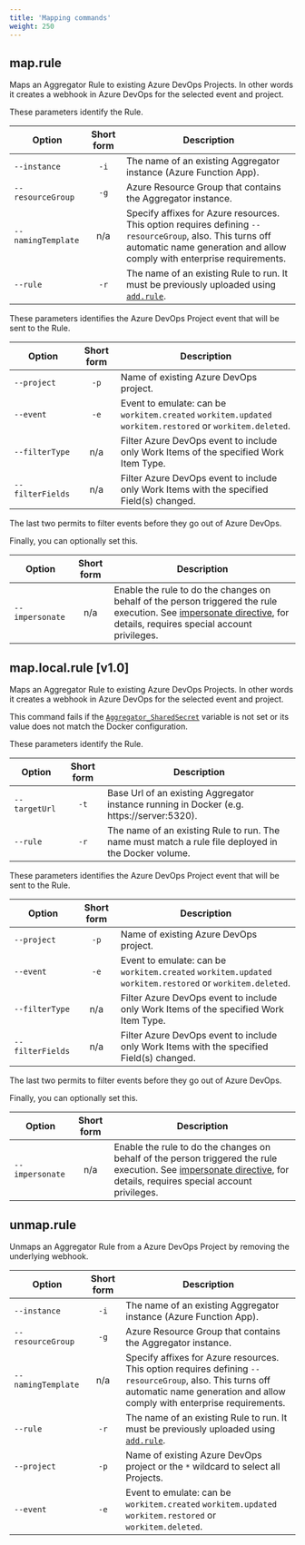 ```yaml
---
title: 'Mapping commands'
weight: 250
---
```



## map.rule
Maps an Aggregator Rule to existing Azure DevOps Projects. In other words it creates a webhook in Azure DevOps for the selected event and project.

These parameters identify the Rule.

Option                  | Short form | Description
------------------------|:-----:|---------
`--instance`            | `-i`  | The name of an existing Aggregator instance (Azure Function App).
`--resourceGroup`       | `-g`  | Azure Resource Group that contains the Aggregator instance.
`--namingTemplate`      |  n/a  | Specify affixes for Azure resources. This option requires defining `--resourceGroup`, also. This turns off automatic name generation and allow comply with enterprise requirements.
`--rule`                | `-r`  | The name of an existing Rule to run. It must be previously uploaded using [`add.rule`](../rule-commands/#addrule).

These parameters identifies the Azure DevOps Project event that will be sent to the Rule.

Option                  | Short form | Description
------------------------|:-----:|---------
`--project`             | `-p`  | Name of existing Azure DevOps project.
`--event`               | `-e`  | Event to emulate: can be `workitem.created` `workitem.updated` `workitem.restored` or `workitem.deleted`.
`--filterType`          |  n/a  | Filter Azure DevOps event to include only Work Items of the specified Work Item Type.
`--filterFields`        |  n/a  | Filter Azure DevOps event to include only Work Items with the specified Field(s) changed.

The last two permits to filter events before they go out of Azure DevOps.

Finally, you can optionally set this.

Option                  | Short form | Description
------------------------|:-----:|---------
`--impersonate`         |  n/a  | Enable the rule to do the changes on behalf of the person triggered the rule execution. See [impersonate directive](../../rules/directives#impersonate-directive), for details, requires special account privileges.

## map.local.rule [v1.0]
Maps an Aggregator Rule to existing Azure DevOps Projects. In other words it creates a webhook in Azure DevOps for the selected event and project.

This command fails if the [`Aggregator_SharedSecret`](../../commands/#shared-secret-v10) variable is not set or its value does not match the Docker configuration.

These parameters identify the Rule.

Option                  | Short form | Description
------------------------|:-----:|---------
`--targetUrl`           | `-t`  | Base Url of an existing Aggregator instance running in Docker (e.g. https://server:5320).
`--rule`                | `-r`  | The name of an existing Rule to run. The name must match a rule file deployed in the Docker volume.

These parameters identifies the Azure DevOps Project event that will be sent to the Rule.

Option                  | Short form | Description
------------------------|:-----:|---------
`--project`             | `-p`  | Name of existing Azure DevOps project.
`--event`               | `-e`  | Event to emulate: can be `workitem.created` `workitem.updated` `workitem.restored` or `workitem.deleted`.
`--filterType`          |  n/a  | Filter Azure DevOps event to include only Work Items of the specified Work Item Type.
`--filterFields`        |  n/a  | Filter Azure DevOps event to include only Work Items with the specified Field(s) changed.

The last two permits to filter events before they go out of Azure DevOps.

Finally, you can optionally set this.

Option                  | Short form | Description
------------------------|:-----:|---------
`--impersonate`         |  n/a  | Enable the rule to do the changes on behalf of the person triggered the rule execution. See [impersonate directive](../../rules/directives#impersonate-directive), for details, requires special account privileges.

## unmap.rule
Unmaps an Aggregator Rule from a Azure DevOps Project by removing the underlying webhook.

Option                  | Short form | Description
------------------------|:-----:|---------
`--instance`            | `-i`  | The name of an existing Aggregator instance (Azure Function App).
`--resourceGroup`       | `-g`  | Azure Resource Group that contains the Aggregator instance.
`--namingTemplate`      |  n/a  | Specify affixes for Azure resources. This option requires defining `--resourceGroup`, also. This turns off automatic name generation and allow comply with enterprise requirements.
`--rule`                | `-r`  | The name of an existing Rule to run. It must be previously uploaded using [`add.rule`](../rule-commands/#addrule).
`--project`             | `-p`  | Name of existing Azure DevOps project or the `*` wildcard to select all Projects.
`--event`               | `-e`  | Event to emulate: can be `workitem.created` `workitem.updated` `workitem.restored` or `workitem.deleted`.
